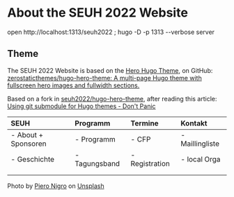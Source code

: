 # About the SEUH 2022 Website

 open http://localhost:1313/seuh2022 ; hugo -D -p 1313 --verbose server

## Theme

The SEUH 2022 Website is based on the
[Hero Hugo Theme](https://themes.gohugo.io/themes/hugo-hero-theme/), on GitHub:
[zerostaticthemes/hugo-hero-theme: A multi-page Hugo theme with fullscreen hero images and fullwidth sections.](https://github.com/zerostaticthemes/hugo-hero-theme)

Based on a fork in [seuh2022/hugo-hero-theme](https://github.com/seuh2022/hugo-hero-theme), after
reading this article:
[Using git submodule for Hugo themes - Don't Panic](https://www.andrewhoog.com/post/git-submodule-for-hugo-themes/)


| SEUH                | Programm      | Termine        | Kontakt         |
|:--------------------|:--------------|:---------------|:----------------|
| - About + Sponsoren | - Programm    | - CFP          | - Maillingliste |
| - Geschichte        | - Tagungsband | - Registration | - local Orga    |
|                     |               |                |                 |
|                     |               |                |                 |


Photo by <a href="https://unsplash.com/@pieronigro?utm_source=unsplash&utm_medium=referral&utm_content=creditCopyText">Piero Nigro</a> on <a href="https://unsplash.com/?utm_source=unsplash&utm_medium=referral&utm_content=creditCopyText">Unsplash</a>
